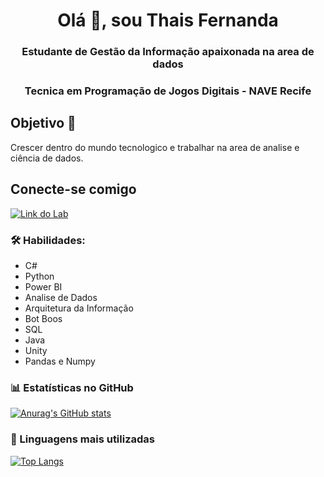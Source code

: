 <h1 align="center">Olá 👋, sou Thais Fernanda</h1>
<h3 align="center">Estudante de Gestão da Informação apaixonada na area de dados</h3>
<h3 align="center">Tecnica em Programação de Jogos Digitais - NAVE Recife</h3>

## Objetivo 🎯
Crescer dentro do mundo tecnologico e trabalhar na area de analise e ciência de dados.

## Conecte-se comigo

[![Link do Lab](https://img.shields.io/badge/-LinkedIn-%230077B5?style=for-the-badge&logo=linkedin&logoColor=white) ](https://www.linkedin.com/in/thais-guedes-7a69b027b/)

### 🛠 Habilidades:
- C# 
- Python
- Power BI
- Analise de Dados
- Arquitetura da Informação
- Bot Boos
- SQL
- Java
- Unity
- Pandas e Numpy

### 📊 Estatísticas no GitHub
[![Anurag's GitHub stats](https://github-readme-stats.vercel.app/api?username=thafisG)](https://github.com/anuraghazra/github-readme-stats)

### 🚀 Linguagens mais utilizadas
[![Top Langs](https://github-readme-stats.vercel.app/api/top-langs/?username=thafisG&layout=donut)](https://github.com/anuraghazra/github-readme-stats)

